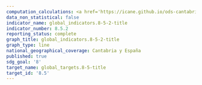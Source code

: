 ```yaml
---
computation_calculations: <a href='https://icane.github.io/ods-cantabria/assets/pdf/8.5.2.0.pdf' target='_blank'>Tasa de desempleo</a><br><a href='https://icane.github.io/ods-cantabria/assets/pdf/8.5.2.1.pdf' target='_blank'>Tasa de desempleo de las personas entre 16 y 64 años con discapacidad</a><br><a href='https://icane.github.io/ods-cantabria/assets/pdf/8.5.2.2.pdf' target='_blank'>Tasa de desempleo de hombres</a><br><a href='https://icane.github.io/ods-cantabria/assets/pdf/8.5.2.3.pdf' target='_blank'>Tasa de desempleo de mujeres</a><br><a href='https://icane.github.io/ods-cantabria/assets/pdf/8.5.2.4.pdf' target='_blank'>Tasa de desempleo de las personas entre 16 y 64 años sin discapacidad</a><br><a href='https://icane.github.io/ods-cantabria/assets/pdf/8.5.2.5.pdf' target='_blank'>Tasa de desempleo de las personas entre 16 y 64 años</a>
data_non_statistical: false
indicator_name: global_indicators.8-5-2-title
indicator_number: 8.5.2
reporting_status: complete
graph_title: global_indicators.8-5-2-title
graph_type: line
national_geographical_coverage: Cantabria y España
published: true
sdg_goal: '8'
target_name: global_targets.8-5-title
target_id: '8.5'
---
```


